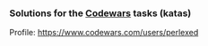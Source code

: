 ### Solutions for the [Codewars](https://www.codewars.com) tasks (katas)

Profile: https://www.codewars.com/users/perlexed